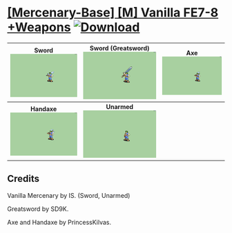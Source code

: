 # [\[Mercenary-Base\] \[M\] Vanilla FE7-8 +Weapons](./) [![Download](https://img.shields.io/badge/Download--red?style=social&logo=github)](https://minhaskamal.github.io/DownGit/#/home?url=https://github.com/Klokinator/FE-Repo/tree/main/Battle%20Animations%2FInfantry%20-%20(Swd)%20Mercenaries%20and%20Heroes%2F%5BMercenary-Base%5D%20%5BM%5D%20Vanilla%20FE7-8%20%2BWeapons)

| <b>Sword</b><br/><img alt="Sword animation" src="./1.%20Sword/Sword.gif"/> | <b>Sword (Greatsword)</b><br/><img alt="Sword animation" src="./1.%20Sword%20(Greatsword)/Sword.gif"/> | <b>Axe</b><br/><img alt="Axe animation" src="./3.%20Axe/Axe.gif"/> |
| :---: | :---: | :---: |
| <b>Handaxe</b><br/><img alt="Handaxe animation" src="./4.%20Handaxe/Handaxe.gif"/> | <b>Unarmed</b><br/><img alt="Unarmed animation" src="./8.%20Unarmed/Unarmed.gif"/> |

## Credits

Vanilla Mercenary by IS. (Sword, Unarmed)

Greatsword by SD9K.

Axe and Handaxe by PrincessKilvas.

